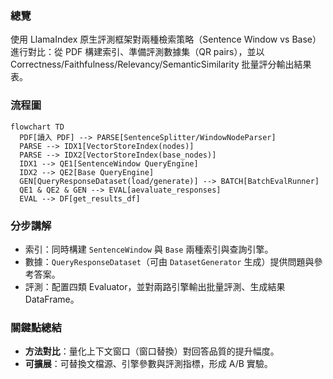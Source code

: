 ### 總覽
使用 LlamaIndex 原生評測框架對兩種檢索策略（Sentence Window vs Base）進行對比：從 PDF 構建索引、準備評測數據集（QR pairs），並以 Correctness/Faithfulness/Relevancy/SemanticSimilarity 批量評分輸出結果表。

### 流程圖
```mermaid
flowchart TD
  PDF[讀入 PDF] --> PARSE[SentenceSplitter/WindowNodeParser]
  PARSE --> IDX1[VectorStoreIndex(nodes)]
  PARSE --> IDX2[VectorStoreIndex(base_nodes)]
  IDX1 --> QE1[SentenceWindow QueryEngine]
  IDX2 --> QE2[Base QueryEngine]
  GEN[QueryResponseDataset(load/generate)] --> BATCH[BatchEvalRunner]
  QE1 & QE2 & GEN --> EVAL[aevaluate_responses]
  EVAL --> DF[get_results_df]
```

### 分步講解
- 索引：同時構建 `SentenceWindow` 與 `Base` 兩種索引與查詢引擎。
- 數據：`QueryResponseDataset`（可由 `DatasetGenerator` 生成）提供問題與參考答案。
- 評測：配置四類 Evaluator，並對兩路引擎輸出批量評測、生成結果 DataFrame。

### 關鍵點總結
- **方法對比**：量化上下文窗口（窗口替換）對回答品質的提升幅度。
- **可擴展**：可替換文檔源、引擎參數與評測指標，形成 A/B 實驗。


